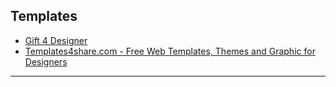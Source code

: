 ## Templates
- [Gift 4 Designer](https://gift4designer.net/)
- [Templates4share.com - Free Web Templates, Themes and Graphic for Designers](http://templates4share.com/)
---
